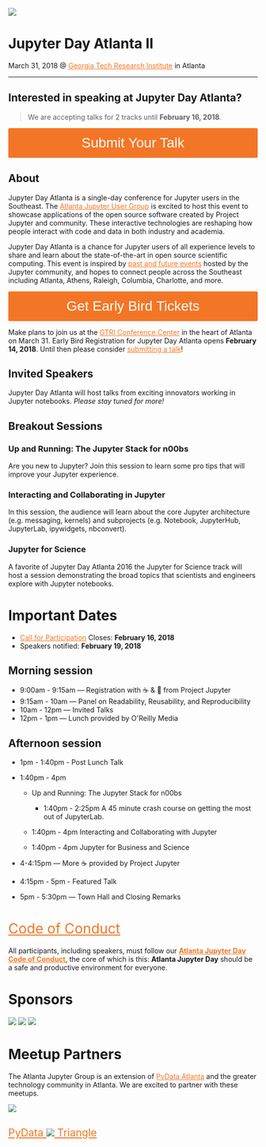 
![](https://user-images.githubusercontent.com/4236275/35634953-fb4a3eb6-067a-11e8-81f7-8f06fcf0b052.png)


<style>
    @import url("https://cdn.jsdelivr.net/npm/firacode@1.205.0/distr/fira_code.css");

    pre code, 
    div.output_area pre, 
    .CodeMirror * {
      font-family: 'Fira Code' !important; 
      font-variant-ligatures: initial !important;
    }

    .cm-string {
        font-variant-ligatures: none;
    }
</style>




# Jupyter Day Atlanta II 

March 31, 2018 @ [Georgia Tech Research Institute](https://gtri.gatech.edu/) in Atlanta

---



## Interested in speaking at Jupyter Day Atlanta?


> We are accepting talks for 2 tracks until __February 16, 2018__.

[<button type="button">Submit Your Talk</button>](https://docs.google.com/forms/d/e/1FAIpQLSeUJfyYnmsDtswuFanajOpAbAl_E4Ib6LsgM1fMk6Y42ZCf2w/viewform)




## About

Jupyter Day Atlanta is a single-day conference for Jupyter users in the Southeast.  The [Atlanta
Jupyter User Group](https://www.meetup.com/Atlanta-Jupyter-User-Group/) is excited to host this event to showcase applications
of the open source software created by Project Jupyter and community. These interactive technologies
are reshaping how people interact with code and data in both industry and academia.  

Jupyter Day Atlanta is a chance for Jupyter users of all experience levels to share and learn about 
the state-of-the-art in open source scientific computing. This event is inspired by
[past and future events](docs/events.md) hosted by the Jupyter community, and hopes to connect
people across the Southeast including Atlanta, Athens, Raleigh, Columbia, Charlotte, and more.

[<button type="button">Get Early Bird Tickets</button>](https://jupyter-day-atlanta.eventbrite.com)

Make plans to join us at the [GTRI Conference Center](https://gtri.gatech.edu/) in the heart of Atlanta
on March 31. Early Bird Registration for Jupyter Day Atlanta
opens __February 14, 2018__.  Until then please consider [submitting a talk](https://docs.google.com/forms/d/e/1FAIpQLSeUJfyYnmsDtswuFanajOpAbAl_E4Ib6LsgM1fMk6Y42ZCf2w/viewform)!



## Invited Speakers

Jupyter Day Atlanta will host talks from exciting innovators working in Jupyter 
notebooks.  _Please stay tuned for more!_

## Breakout Sessions

### Up and Running: The Jupyter Stack for n00bs

Are you new to Jupyter?  Join this session to learn some pro tips that will improve your Jupyter experience.

### Interacting and Collaborating in Jupyter

In this session, the audience will learn about the core Jupyter
architecture (e.g. messaging, kernels) and subprojects (e.g. Notebook, JupyterHub, JupyterLab, ipywidgets, nbconvert).  


### Jupyter for Science

A favorite of Jupyter Day Atlanta 2016 the Jupyter for Science track will host a session demonstrating
the broad topics that scientists and engineers explore with Jupyter notebooks.



# Important Dates

* [Call for Participation](https://docs.google.com/forms/d/e/1FAIpQLSeUJfyYnmsDtswuFanajOpAbAl_E4Ib6LsgM1fMk6Y42ZCf2w/viewform) Closes: __February 16, 2018__
* Speakers notified: __February 19, 2018__





## Morning session

* 9:00am - 9:15am — Registration with ☕️ & 🍩 from Project Jupyter
* 9:15am - 10am — Panel on Readability, Reusability, and Reproducibility
* 10am - 12pm — Invited Talks
* 12pm - 1pm — Lunch provided by O'Reilly Media

## Afternoon session

* 1pm - 1:40pm - Post Lunch Talk
* 1:40pm - 4pm

    * Up and Running: The Jupyter Stack for n00bs
        * 1:40pm - 2:25pm A 45 minute crash course on getting the most out of JupyterLab.

    * 1:40pm - 4pm Interacting and Collaborating with Jupyter
    * 1:40pm - 4pm Jupyter for Business and Science

* 4-4:15pm  — More ☕️ provided by Project Jupyter
* 4:15pm - 5pm - Featured Talk
* 5pm - 5:30pm — Town Hall and Closing Remarks





# [Code of Conduct][coc]

All participants, including speakers, must follow our [__Atlanta Jupyter Day Code of Conduct__][coc], the core of which is
this: __Atlanta Jupyter Day__ should be a safe and productive environment for everyone.

[coc]: conduct/code_of_conduct.md



# Sponsors

[![](http://www.southeastlinuxfest.org/wp-content/uploads/2014/06/ORM_logo_box1_cmyk.jpg)](https://www.oreilly.com/)
[![](https://raw.githubusercontent.com/jupyter/design/master/logos/Rectangle%20Logo/rectanglelogo-greytext-orangebody-greymoons/rectanglelogo-greytext-orangebody-greymoons.png)](https://jupyter.org)
[![](https://upload.wikimedia.org/wikipedia/en/1/1e/GTRI_Logo_2011.png)](https://gtri.gatech.edu/)



# Meetup Partners

The Atlanta Jupyter Group is an extension of [PyData Atlanta](https://www.meetup.com/PyData-Atlanta/) and the greater technology community 
in Atlanta.  We are excited to partner with these meetups.

[![](https://secure.meetupstatic.com/photos/event/2/7/2/8/global_452170024.jpeg)](https://www.meetup.com/PyData-Atlanta/)

## [PyData <img style="display:inline" src="https://pbs.twimg.com/profile_images/780503095499452418/7YYwrvXr_400x400.jpg"/> Triangle](https://www.meetup.com/PyData-Triangle/ "PyData Triangle")



<style>
a:link {
    color: #F37626;
    font-weight: normal !important;
}
button {
    color: white;
    background-color: #F37626;
    font-size: 2em;
    padding: .5em;
    border-radius: .1em;
    width: 100%;
    border: 0;
}
a:hover {
    font-weight: normal !important;
}
</style>

